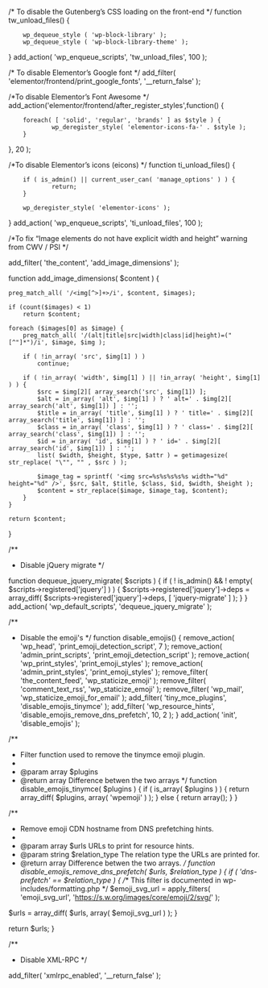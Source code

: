 /* To disable the Gutenberg’s CSS loading on the front-end  */
function tw_unload_files() {
 
        wp_dequeue_style ( 'wp-block-library' );
        wp_dequeue_style ( 'wp-block-library-theme' );
 
 }
 add_action( 'wp_enqueue_scripts', 'tw_unload_files', 100 );

/* To disable Elementor’s Google font  */
add_filter( 'elementor/frontend/print_google_fonts', '__return_false' );

/*To disable Elementor’s Font Awesome */
add_action('elementor/frontend/after_register_styles',function() { 
 
        foreach( [ 'solid', 'regular', 'brands' ] as $style ) {
                wp_deregister_style( 'elementor-icons-fa-' . $style );
        }
 
}, 20 );

/*To disable Elementor’s icons (eicons) */
function ti_unload_files() {
 
        if ( is_admin() || current_user_can( 'manage_options' ) ) {
                return;
        }
 
        wp_deregister_style( 'elementor-icons' ); 
 
 }
 add_action( 'wp_enqueue_scripts', 'ti_unload_files', 100 );

/*To fix “Image elements do not have explicit width and height” warning from CWV / PSI */

add_filter( 'the_content', 'add_image_dimensions' );

function add_image_dimensions( $content ) {

    preg_match_all( '/<img[^>]+>/i', $content, $images);

    if (count($images) < 1)
        return $content;

    foreach ($images[0] as $image) {
        preg_match_all( '/(alt|title|src|width|class|id|height)=("[^"]*")/i', $image, $img );

        if ( !in_array( 'src', $img[1] ) )
            continue;

        if ( !in_array( 'width', $img[1] ) || !in_array( 'height', $img[1] ) ) {
            $src = $img[2][ array_search('src', $img[1]) ];
            $alt = in_array( 'alt', $img[1] ) ? ' alt=' . $img[2][ array_search('alt', $img[1]) ] : '';
            $title = in_array( 'title', $img[1] ) ? ' title=' . $img[2][ array_search('title', $img[1]) ] : '';
            $class = in_array( 'class', $img[1] ) ? ' class=' . $img[2][ array_search('class', $img[1]) ] : '';
            $id = in_array( 'id', $img[1] ) ? ' id=' . $img[2][ array_search('id', $img[1]) ] : '';
            list( $width, $height, $type, $attr ) = getimagesize( str_replace( "\"", "" , $src ) );

            $image_tag = sprintf( '<img src=%s%s%s%s%s width="%d" height="%d" />', $src, $alt, $title, $class, $id, $width, $height );
            $content = str_replace($image, $image_tag, $content);
        }
    }

    return $content;
}

/**
 * Disable jQuery migrate
 */

function dequeue_jquery_migrate( $scripts ) {
    if ( ! is_admin() && ! empty( $scripts->registered['jquery'] ) ) {
        $scripts->registered['jquery']->deps = array_diff(
            $scripts->registered['jquery']->deps,
            [ 'jquery-migrate' ]
        );
    }
}
add_action( 'wp_default_scripts', 'dequeue_jquery_migrate' );

/**
 * Disable the emoji's
 */
function disable_emojis() {
 remove_action( 'wp_head', 'print_emoji_detection_script', 7 );
 remove_action( 'admin_print_scripts', 'print_emoji_detection_script' );
 remove_action( 'wp_print_styles', 'print_emoji_styles' );
 remove_action( 'admin_print_styles', 'print_emoji_styles' ); 
 remove_filter( 'the_content_feed', 'wp_staticize_emoji' );
 remove_filter( 'comment_text_rss', 'wp_staticize_emoji' ); 
 remove_filter( 'wp_mail', 'wp_staticize_emoji_for_email' );
 add_filter( 'tiny_mce_plugins', 'disable_emojis_tinymce' );
 add_filter( 'wp_resource_hints', 'disable_emojis_remove_dns_prefetch', 10, 2 );
}
add_action( 'init', 'disable_emojis' );

/**
 * Filter function used to remove the tinymce emoji plugin.
 * 
 * @param array $plugins 
 * @return array Difference betwen the two arrays
 */
function disable_emojis_tinymce( $plugins ) {
 if ( is_array( $plugins ) ) {
 return array_diff( $plugins, array( 'wpemoji' ) );
 } else {
 return array();
 }
}

/**
 * Remove emoji CDN hostname from DNS prefetching hints.
 *
 * @param array $urls URLs to print for resource hints.
 * @param string $relation_type The relation type the URLs are printed for.
 * @return array Difference betwen the two arrays.
 */
function disable_emojis_remove_dns_prefetch( $urls, $relation_type ) {
 if ( 'dns-prefetch' == $relation_type ) {
 /** This filter is documented in wp-includes/formatting.php */
 $emoji_svg_url = apply_filters( 'emoji_svg_url', 'https://s.w.org/images/core/emoji/2/svg/' );

$urls = array_diff( $urls, array( $emoji_svg_url ) );
 }

return $urls;
}

/**
 * Disable XML-RPC
 */

add_filter( 'xmlrpc_enabled', '__return_false' );


